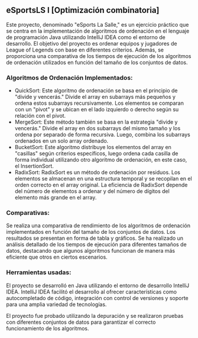 ## eSportsLS I [Optimización combinatoria]
Este proyecto, denominado "eSports La Salle," es un ejercicio práctico que se centra en la implementación de algoritmos de ordenación en el lenguaje de programación Java utilizando IntelliJ IDEA como el entorno de desarrollo. El objetivo del proyecto es ordenar equipos y jugadores de League of Legends con base en diferentes criterios. Además, se proporciona una comparativa de los tiempos de ejecución de los algoritmos de ordenación utilizados en función del tamaño de los conjuntos de datos.
### Algoritmos de Ordenación Implementados:
- QuickSort: Este algoritmo de ordenación se basa en el principio de "divide y vencerás." Divide el array en subarrays más pequeños y ordena estos subarrays recursivamente. Los elementos se comparan con un "pivot" y se ubican en el lado izquierdo o derecho según su relación con el pivot.
- MergeSort: Este método también se basa en la estrategia "divide y vencerás." Divide el array en dos subarrays del mismo tamaño y los ordena por separado de forma recursiva. Luego, combina los subarrays ordenados en un solo array ordenado.
- BucketSort: Este algoritmo distribuye los elementos del array en "casillas" según criterios específicos, luego ordena cada casilla de forma individual utilizando otro algoritmo de ordenación, en este caso, el InsertionSort.
- RadixSort: RadixSort es un método de ordenación por residuos. Los elementos se almacenan en una estructura temporal y se recopilan en el orden correcto en el array original. La eficiencia de RadixSort depende del número de elementos a ordenar y del número de dígitos del elemento más grande en el array.
### Comparativas:
Se realiza una comparativa de rendimiento de los algoritmos de ordenación implementados en función del tamaño de los conjuntos de datos. Los resultados se presentan en forma de tabla y gráficos. Se ha realizado un análisis detallado de los tiempos de ejecución para diferentes tamaños de datos, destacando que algunos algoritmos funcionan de manera más eficiente que otros en ciertos escenarios.
### Herramientas usadas:
El proyecto se desarrolló en Java utilizando el entorno de desarrollo IntelliJ IDEA. IntelliJ IDEA facilitó el desarrollo al ofrecer características como autocompletado de código, integración con control de versiones y soporte para una amplia variedad de tecnologías.

El proyecto fue probado utilizando la depuración y se realizaron pruebas con diferentes conjuntos de datos para garantizar el correcto funcionamiento de los algoritmos.
